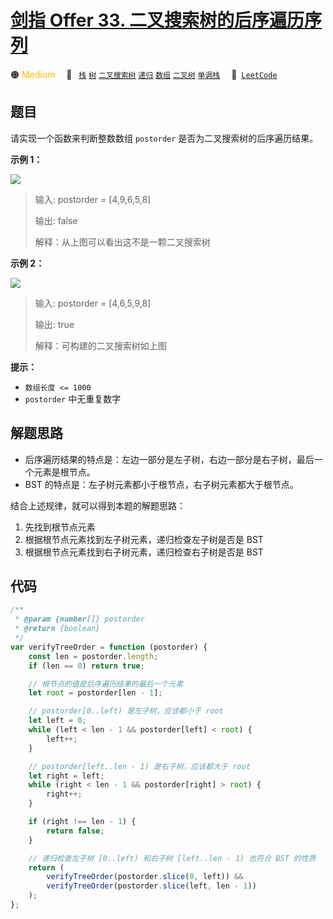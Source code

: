 # [剑指 Offer 33. 二叉搜索树的后序遍历序列](https://leetcode.cn/problems/er-cha-sou-suo-shu-de-hou-xu-bian-li-xu-lie-lcof)

🟠 <font color=#ffb800>Medium</font>&emsp; 🔖&ensp; [`栈`](/tag/stack.md) [`树`](/tag/tree.md) [`二叉搜索树`](/tag/binary-search-tree.md) [`递归`](/tag/recursion.md) [`数组`](/tag/array.md) [`二叉树`](/tag/binary-tree.md) [`单调栈`](/tag/monotonic-stack.md)&emsp; 🔗&ensp;[`LeetCode`](https://leetcode.cn/problems/er-cha-sou-suo-shu-de-hou-xu-bian-li-xu-lie-lcof)

## 题目

请实现一个函数来判断整数数组 `postorder` 是否为二叉搜索树的后序遍历结果。

**示例 1：**

![](https://pic.leetcode.cn/1706665328-rfvWhs-%E6%88%AA%E5%B1%8F2024-01-31%2009.41.48.png)

> 输入: postorder = [4,9,6,5,8]
>
> 输出: false
>
> 解释：从上图可以看出这不是一颗二叉搜索树

**示例 2：**

![](https://pic.leetcode.cn/1694762510-vVpTic-%E5%89%91%E6%8C%8733.png)

> 输入: postorder = [4,6,5,9,8]
>
> 输出: true
>
> 解释：可构建的二叉搜索树如上图

**提示：**

- `数组长度 <= 1000`
- `postorder` 中无重复数字

## 解题思路

- 后序遍历结果的特点是：左边一部分是左子树，右边一部分是右子树，最后一个元素是根节点。
- BST 的特点是：左子树元素都小于根节点，右子树元素都大于根节点。

结合上述规律，就可以得到本题的解题思路：

1. 先找到根节点元素
2. 根据根节点元素找到左子树元素，递归检查左子树是否是 BST
3. 根据根节点元素找到右子树元素，递归检查右子树是否是 BST

## 代码

```javascript
/**
 * @param {number[]} postorder
 * @return {boolean}
 */
var verifyTreeOrder = function (postorder) {
	const len = postorder.length;
	if (len == 0) return true;

	// 根节点的值是后序遍历结果的最后一个元素
	let root = postorder[len - 1];

	// postorder[0..left) 是左子树，应该都小于 root
	let left = 0;
	while (left < len - 1 && postorder[left] < root) {
		left++;
	}

	// postorder[left..len - 1) 是右子树，应该都大于 root
	let right = left;
	while (right < len - 1 && postorder[right] > root) {
		right++;
	}

	if (right !== len - 1) {
		return false;
	}

	// 递归检查左子树 [0..left) 和右子树 [left..len - 1) 也符合 BST 的性质
	return (
		verifyTreeOrder(postorder.slice(0, left)) &&
		verifyTreeOrder(postorder.slice(left, len - 1))
	);
};
```
